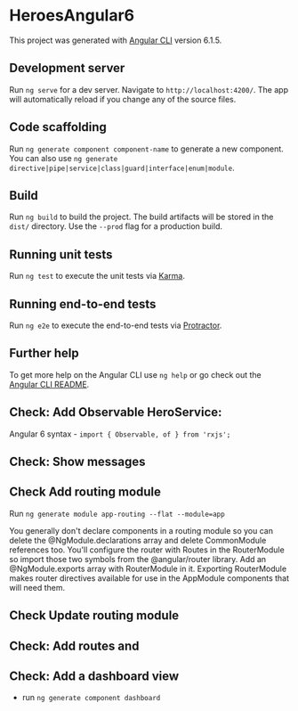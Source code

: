 # HeroesAngular6

This project was generated with [Angular CLI](https://github.com/angular/angular-cli) version 6.1.5.

## Development server

Run `ng serve` for a dev server. Navigate to `http://localhost:4200/`. The app will automatically reload if you change any of the source files.

## Code scaffolding

Run `ng generate component component-name` to generate a new component. You can also use `ng generate directive|pipe|service|class|guard|interface|enum|module`.

## Build

Run `ng build` to build the project. The build artifacts will be stored in the `dist/` directory. Use the `--prod` flag for a production build.

## Running unit tests

Run `ng test` to execute the unit tests via [Karma](https://karma-runner.github.io).

## Running end-to-end tests

Run `ng e2e` to execute the end-to-end tests via [Protractor](http://www.protractortest.org/).

## Further help

To get more help on the Angular CLI use `ng help` or go check out the [Angular CLI README](https://github.com/angular/angular-cli/blob/master/README.md).

## Check: Add Observable HeroService:
Angular 6 syntax - ```import { Observable, of } from 'rxjs';```

## Check: Show messages

## Check Add routing module
Run ```ng generate module app-routing --flat --module=app```

You generally don't declare components in a routing module so you can delete the @NgModule.declarations array and delete CommonModule references too.
You'll configure the router with Routes in the RouterModule so import those two symbols from the @angular/router library.
Add an @NgModule.exports array with RouterModule in it. Exporting RouterModule makes router directives available for use in the AppModule components that will need them.

## Check Update routing module

## Check: Add routes and <router-outlet></router-outlet>

## Check: Add a dashboard view
* run ```ng generate component dashboard```


